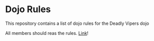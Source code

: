 Dojo Rules
==========

This repository contains a list of dojo rules for the Deadly Vipers dojo

All members should reas the rules. [Link](https://github.com/deadlyvipers")!

